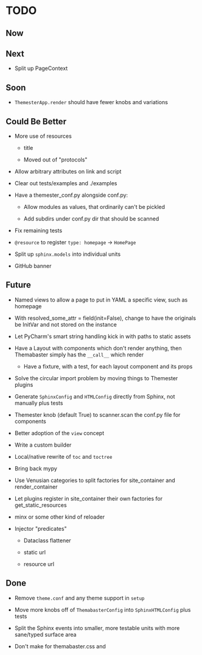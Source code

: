 # TODO

## Now

## Next

- Split up PageContext 

## Soon

- `ThemesterApp.render` should have fewer knobs and variations

## Could Be Better

- More use of resources

    - title
    
    - Moved out of "protocols"
    
- Allow arbitrary attributes on link and script

- Clear out tests/examples and ./examples

- Have a themester_conf.py alongside conf.py:

    - Allow modules as values, that ordinarily can't be pickled
    
    - Add subdirs under conf.py dir that should be scanned

- Fix remaining tests

- `@resource` to register `type: homepage` -> `HomePage`

- Split up `sphinx.models` into individual units

- GitHub banner

## Future

- Named views to allow a page to put in YAML a specific view, such as homepage

- With resolved_some_attr = field(init=False), change to have the originals be InitVar and not stored on the instance

- Let PyCharm's smart string handling kick in with paths to static assets

- Have a Layout with components which don't render anything, then Themabaster simply has the `__call__` which render

    - Have a fixture, with a test, for each layout component and its props

- Solve the circular import problem by moving things to Themester plugins

- Generate `SphinxConfig` and `HTMLConfig` directly from Sphinx, not manually plus tests

- Themester knob (default True) to scanner.scan the conf.py file for components

- Better adoption of the `view` concept

- Write a custom builder

- Local/native rewrite of `toc` and `toctree`

- Bring back mypy
    
- Use Venusian categories to split factories for site_container and render_container

- Let plugins register in site_container their own factories for get_static_resources 

- minx or some other kind of reloader

- Injector "predicates"

    - Dataclass flattener
    
    - static url
    
    - resource url
## Done

- Remove `theme.conf` and any theme support in `setup`

- Move more knobs off of `ThemabasterConfig` into `SphinxHTMLConfig` plus tests

- Split the Sphinx events into smaller, more testable units with more sane/typed surface area

- Don't make <link> for themabaster.css and <script> for etc. use css_files and js_files

- Switch integration tests to use myst

- Move `__call__` variables out and either into `__post_init__` or properties

- Stop registering Themabaster as a Sphinx extension

    - Make it a themester plugin
    
    - But allow it to do copy files as part of the Sphinx build process finishing
    
        - Perhaps by having a `sphinx_setup(app)` protocol on each plugin

- Get autodoc into the integration tests

- Bring back simplified resources

    - No tree
    
    - Just Sphinx snippet in inject_page
    
    - Get the type: page value and match to configured resource types
    
- Move canonical link to its own component

- Get stuff out of Head and injected into component rather than passed as prop

- Sidebars from alabaster

- Decouple themester

    - Change wired_setup protocol to send both registry and scanner
    
    - Move sphinx_config etc. singleton registration out of themester.sphinx into themabaster

- Move `storytime` from goku to here

- Get rid of PrevLink and NextLink and stop injecting into this_container fixture, get from page context

- Switch storytime to use a themester app

- Flatten configs

- URL factory which gets Resource instead of Context and Themester automatically registers

